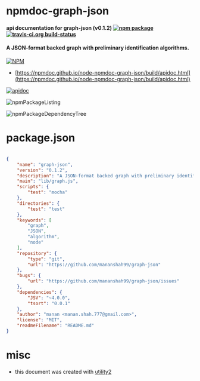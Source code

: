 # npmdoc-graph-json

#### api documentation for  graph-json (v0.1.2)  [![npm package](https://img.shields.io/npm/v/npmdoc-graph-json.svg?style=flat-square)](https://www.npmjs.org/package/npmdoc-graph-json) [![travis-ci.org build-status](https://api.travis-ci.org/npmdoc/node-npmdoc-graph-json.svg)](https://travis-ci.org/npmdoc/node-npmdoc-graph-json)

#### A JSON-format backed graph with preliminary identification algorithms.

[![NPM](https://nodei.co/npm/graph-json.png?downloads=true&downloadRank=true&stars=true)](https://www.npmjs.com/package/graph-json)

- [https://npmdoc.github.io/node-npmdoc-graph-json/build/apidoc.html](https://npmdoc.github.io/node-npmdoc-graph-json/build/apidoc.html)

[![apidoc](https://npmdoc.github.io/node-npmdoc-graph-json/build/screenCapture.buildCi.browser.%252Ftmp%252Fbuild%252Fapidoc.html.png)](https://npmdoc.github.io/node-npmdoc-graph-json/build/apidoc.html)

![npmPackageListing](https://npmdoc.github.io/node-npmdoc-graph-json/build/screenCapture.npmPackageListing.svg)

![npmPackageDependencyTree](https://npmdoc.github.io/node-npmdoc-graph-json/build/screenCapture.npmPackageDependencyTree.svg)



# package.json

```json

{
    "name": "graph-json",
    "version": "0.1.2",
    "description": "A JSON-format backed graph with preliminary identification algorithms.",
    "main": "lib/graph.js",
    "scripts": {
        "test": "mocha"
    },
    "directories": {
        "test": "test"
    },
    "keywords": [
        "graph",
        "JSON",
        "algorithm",
        "node"
    ],
    "repository": {
        "type": "git",
        "url": "https://github.com/mananshah99/graph-json"
    },
    "bugs": {
        "url": "https://github.com/mananshah99/graph-json/issues"
    },
    "dependencies": {
        "JSV": "~4.0.0",
        "tsort": "0.0.1"
    },
    "author": "manan <manan.shah.777@gmail.com>",
    "license": "MIT",
    "readmeFilename": "README.md"
}
```



# misc
- this document was created with [utility2](https://github.com/kaizhu256/node-utility2)
